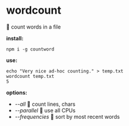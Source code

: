 # wordcount

:whale: count words in a file

**install:**
```
npm i -g countword
```

**use:**
```
echo "Very nice ad-hoc counting." > temp.txt
wordcount temp.txt
5
```

**options:**
- *--all* :whale: count lines, chars
- *--parallel* :whale: use all CPUs
- *--frequencies* :whale: sort by most recent words 
